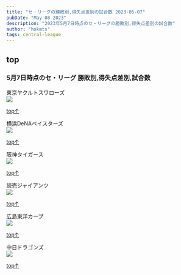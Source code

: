 ```yaml
---
title: "セ・リーグの勝敗別,得失点差別の試合数 2023-05-07"
pubDate: "May 08 2023"
description: "2023年5月7日時点のセ・リーグの勝敗別,得失点差別の試合数"
author: "hokmts"
tags: central-league
---
```


## top

### 5月7日時点のセ・リーグ 勝敗別,得失点差別,試合数

東京ヤクルトスワローズ
<img src="/2023score02_files/figure-markdown_strict/2023_Team_Stats1-1.png" style="display: block; margin: auto;" />

[top↑](#top)

横浜DeNAベイスターズ
<img src="/2023score02_files/figure-markdown_strict/2023_Team_Stats2-1.png" style="display: block; margin: auto;" />

[top↑](#top)

阪神タイガース
<img src="/2023score02_files/figure-markdown_strict/2023_Team_Stats3-1.png" style="display: block; margin: auto;" />

[top↑](#top)

読売ジャイアンツ
<img src="/2023score02_files/figure-markdown_strict/2023_Team_Stats4-1.png" style="display: block; margin: auto;" />

[top↑](#top)

広島東洋カープ
<img src="/2023score02_files/figure-markdown_strict/2023_Team_Stats5-1.png" style="display: block; margin: auto;" />

[top↑](#top)

中日ドラゴンズ
<img src="/2023score02_files/figure-markdown_strict/2023_Team_Stats6-1.png" style="display: block; margin: auto;" />

[top↑](#top)
